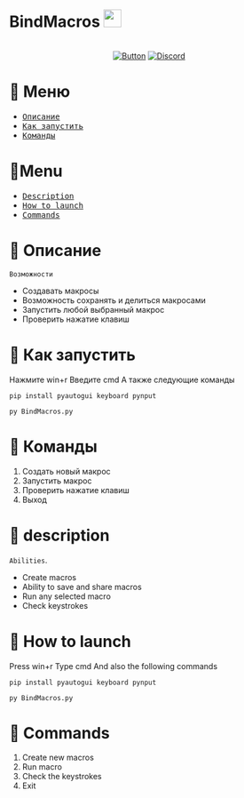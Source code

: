 # BindMacros <img src="https://github.com/blackcater/blackcater/raw/main/images/Hi.gif" height="32"/>

<div align="center">


​​​​​​</br> [![Button](https://user-images.githubusercontent.com/80776324/234415221-021db78d-8949-4da8-bf54-f9ae21628d41.png)](https://github.com/Naberno/BindMacros/fork) [![Discord](https://user-images.githubusercontent.com/80776324/234414710-496d8ec0-992f-409e-a0c7-bf70df85d948.png)](https://discord.gg/rRAqRDVHcc)

</div>

# 📌 Меню

- [<kbd>Описание</kbd>](#-описание)
- [<kbd>Как запустить</kbd>](#-как-запустить)
- [<kbd>Команды</kbd>](#-команды)
# 📌Menu
- [<kbd>Description</kbd>](#-description)
- [<kbd>How to launch</kbd>](#-how-to-launch)
- [<kbd>Commands</kbd>](#-commands)


# 📌 Описание

`Возможности`
* Создавать макросы
* Возможность сохранять и делиться макросами
* Запустить любой выбранный макрос
* Проверить нажатие клавиш

# 📌 Как запустить

Нажмите win+r
Введите cmd
А также следующие команды
```
pip install pyautogui keyboard pynput
```
```
py BindMacros.py
```

# 📌 Команды
1. Создать новый макрос
2. Запустить макрос
3. Проверить нажатие клавиш
4. Выход

# 📌 description

`Abilities`.
* Create macros
* Ability to save and share macros
* Run any selected macro
* Check keystrokes

# 📌 How to launch

Press win+r
Type cmd
And also the following commands
```
pip install pyautogui keyboard pynput
```

```
py BindMacros.py
```

# 📌 Commands
1. Create new macros
2. Run macro
3. Check the keystrokes
4. Exit